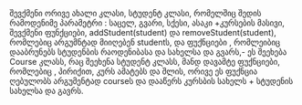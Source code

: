 შევქმენი ორივე ახალი კლასი, სტუდენტ კლასი, რომელშიც შედის რამოდენიმე პარამეტრი :
საცელ, გვარი, სქესი, ასაკი +კურსების მასივი, შევქმენი ფუნქციები, addStudent(student) და 
 removeStudent(student), რომლებიც არგუმნტად მიიღებენ studentს, 
და  ფუქნციები , რომლეიბიც დააბრუნებს სტუდენბის რაოდენიბასა და სახელსა და გვარს,- ეს
შეეხება Course კლასს, 
რაც შეეხენა სტუდენტ კლასს, მანდ დავამტე ფუქნციები, რომლებიც , პირიქით,  კურს ამატებს
და შლის, ორივე ეს ფუქნცია ღებულობს არგუმენტად courseს და დააწერს კურსბის სახელს + 
სტუდენის სახელსა და გავრს.

